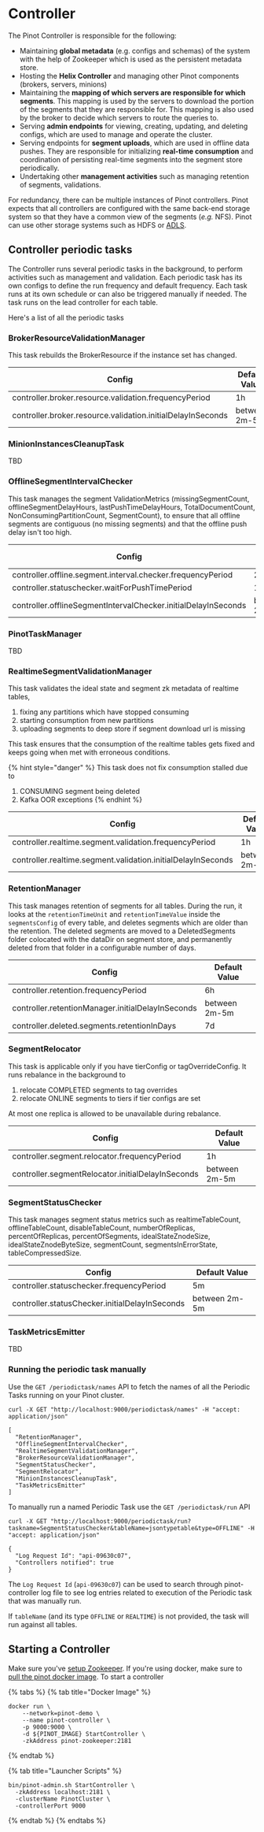 # Controller

The Pinot Controller is responsible for the following:

* Maintaining **global metadata** (e.g. configs and schemas) of the system with the help of Zookeeper which is used as the persistent metadata store.
* Hosting the **Helix Controller** and managing other Pinot components (brokers, servers, minions)&#x20;
* Maintaining the **mapping of which servers are responsible for which segments**. This mapping is used by the servers to download the portion of the segments that they are responsible for. This mapping is also used by the broker to decide which servers to route the queries to.
* Serving **admin endpoints** for viewing, creating, updating, and deleting configs, which are used to manage and operate the cluster.
* Serving endpoints for **segment uploads**, which are used in offline data pushes. They are responsible for initializing **real-time consumption** and coordination of persisting real-time segments into the segment store periodically.
* Undertaking other **management activities** such as managing retention of segments, validations.

For redundancy, there can be multiple instances of Pinot controllers. Pinot expects that all controllers are configured with the same back-end storage system so that they have a common view of the segments (_e.g._ NFS). Pinot can use other storage systems such as HDFS or [ADLS](https://azure.microsoft.com/en-us/services/storage/data-lake-storage/).

## Controller periodic tasks

The Controller runs several periodic tasks in the background, to perform activities such as management and validation. Each periodic task has its own configs to define the run frequency and default frequency. Each task runs at its own schedule or can also be triggered manually if needed. The task runs on the lead controller for each table.

Here's a list of all the periodic tasks

### BrokerResourceValidationManager

This task rebuilds the BrokerResource if the instance set has changed.

| Config                                                      | Default Value |
| ----------------------------------------------------------- | ------------- |
| controller.broker.resource.validation.frequencyPeriod       | 1h            |
| controller.broker.resource.validation.initialDelayInSeconds | between 2m-5m |

### MinionInstancesCleanupTask

TBD

### OfflineSegmentIntervalChecker

This task manages the segment ValidationMetrics (missingSegmentCount, offlineSegmentDelayHours, lastPushTimeDelayHours, TotalDocumentCount, NonConsumingPartitionCount, SegmentCount), to ensure that all offline segments are contiguous (no missing segments) and that the offline push delay isn't too high.

| Config                                                         | Default Value |
| -------------------------------------------------------------- | ------------- |
| controller.offline.segment.interval.checker.frequencyPeriod    | 24h           |
| controller.statuschecker.waitForPushTimePeriod                 | 10m           |
| controller.offlineSegmentIntervalChecker.initialDelayInSeconds | between 2m-5m |

### PinotTaskManager

TBD

### RealtimeSegmentValidationManager

This task validates the ideal state and segment zk metadata of realtime tables,&#x20;

1. fixing any partitions which have stopped consuming
2. starting consumption from new partitions
3. uploading segments to deep store if segment download url is missing

This task ensures that the consumption of the realtime tables gets fixed and keeps going when met with erroneous conditions.

{% hint style="danger" %}
This task does not fix consumption stalled due to

1. CONSUMING segment being deleted
2. Kafka OOR exceptions
{% endhint %}

| Config                                                       | Default Value |
| ------------------------------------------------------------ | ------------- |
| controller.realtime.segment.validation.frequencyPeriod       | 1h            |
| controller.realtime.segment.validation.initialDelayInSeconds | between 2m-5m |

### RetentionManager

This task manages retention of segments for all tables. During the run, it looks at the `retentionTimeUnit` and `retentionTimeValue` inside the `segmentsConfig` of every table, and deletes segments which are older than the retention. The deleted segments are moved to a DeletedSegments folder colocated with the dataDir on segment store, and permanently deleted from that folder in a configurable number of days.

| Config                                            | Default Value |
| ------------------------------------------------- | ------------- |
| controller.retention.frequencyPeriod              | 6h            |
| controller.retentionManager.initialDelayInSeconds | between 2m-5m |
| controller.deleted.segments.retentionInDays       | 7d            |

### SegmentRelocator

This task is applicable only if you have tierConfig or tagOverrideConfig. It runs rebalance in the background to

1. relocate COMPLETED segments to tag overrides
2. relocate ONLINE segments to tiers if tier configs are set&#x20;

At most one replica is allowed to be unavailable during rebalance.

| Config                                            | Default Value |
| ------------------------------------------------- | ------------- |
| controller.segment.relocator.frequencyPeriod      | 1h            |
| controller.segmentRelocator.initialDelayInSeconds | between 2m-5m |

### SegmentStatusChecker

This task manages segment status metrics such as realtimeTableCount, offlineTableCount, disableTableCount, numberOfReplicas, percentOfReplicas, percentOfSegments, idealStateZnodeSize, idealStateZnodeByteSize, segmentCount, segmentsInErrorState, tableCompressedSize.

| Config                                         | Default Value |
| ---------------------------------------------- | ------------- |
| controller.statuschecker.frequencyPeriod       | 5m            |
| controller.statusChecker.initialDelayInSeconds | between 2m-5m |

### TaskMetricsEmitter

TBD

### Running the periodic task manually

Use the `GET /periodictask/names` API to fetch the names of all the Periodic Tasks running on your Pinot cluster.

```
curl -X GET "http://localhost:9000/periodictask/names" -H "accept: application/json"

[
  "RetentionManager",
  "OfflineSegmentIntervalChecker",
  "RealtimeSegmentValidationManager",
  "BrokerResourceValidationManager",
  "SegmentStatusChecker",
  "SegmentRelocator",
  "MinionInstancesCleanupTask",
  "TaskMetricsEmitter"
]
```

To manually run a named Periodic Task use the `GET /periodictask/run` API

```
curl -X GET "http://localhost:9000/periodictask/run?taskname=SegmentStatusChecker&tableName=jsontypetable&type=OFFLINE" -H "accept: application/json"

{
  "Log Request Id": "api-09630c07",
  "Controllers notified": true
}
```

The `Log Request Id` (`api-09630c07`) can be used to search through pinot-controller log file to see log entries related to execution of the Periodic task that was manually run.

If `tableName` (and its type `OFFLINE` or `REALTIME`) is not provided, the task will run against all tables.



## Starting a Controller

Make sure you've [setup Zookeeper](cluster.md#setup-a-pinot-cluster). If you're using docker, make sure to [pull the pinot docker image](cluster.md#setup-a-pinot-cluster).  To start a controller&#x20;

{% tabs %}
{% tab title="Docker Image" %}
```
docker run \
    --network=pinot-demo \
    --name pinot-controller \
    -p 9000:9000 \
    -d ${PINOT_IMAGE} StartController \
    -zkAddress pinot-zookeeper:2181
```
{% endtab %}

{% tab title="Launcher Scripts" %}
```
bin/pinot-admin.sh StartController \
  -zkAddress localhost:2181 \
  -clusterName PinotCluster \
  -controllerPort 9000
```
{% endtab %}
{% endtabs %}
